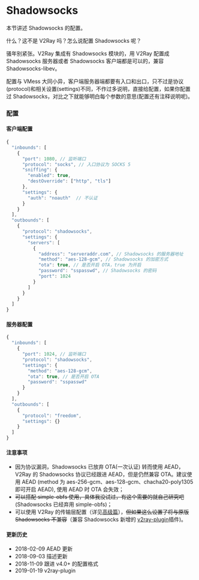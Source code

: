 # Shadowsocks

本节讲述 Shadowsocks 的配置。

什么？这不是 V2Ray 吗？怎么说配置 Shadowsocks 呢？

骚年别紧张。V2Ray 集成有 Shadowsocks 模块的，用 V2Ray 配置成 Shadowsocks 服务器或者 Shadowsocks 客户端都是可以的，兼容 Shadowsocks-libev。

配置与 VMess 大同小异，客户端服务器端都要有入口和出口，只不过是协议(protocol)和相关设置(settings)不同，不作过多说明，直接给配置，如果你配置过 Shadowsocks，对比之下就能够明白每个参数的意思(配置还有注释说明呢)。

### 配置

#### 客户端配置

```javascript
{
  "inbounds": [
    {
      "port": 1080, // 监听端口
      "protocol": "socks", // 入口协议为 SOCKS 5
      "sniffing": {
        "enabled": true,
        "destOverride": ["http", "tls"]
      },
      "settings": {
        "auth": "noauth"  // 不认证
      }
    }
  ],
  "outbounds": [
    {
      "protocol": "shadowsocks",
      "settings": {
        "servers": [
          {
            "address": "serveraddr.com", // Shadowsocks 的服务器地址
            "method": "aes-128-gcm", // Shadowsocks 的加密方式
            "ota": true, // 是否开启 OTA，true 为开启
            "password": "sspasswd", // Shadowsocks 的密码
            "port": 1024  
          }
        ]
      }
    }
  ]
}
```

#### 服务器配置

```javascript
{
  "inbounds": [
    {
      "port": 1024, // 监听端口
      "protocol": "shadowsocks",
      "settings": {
        "method": "aes-128-gcm",
        "ota": true, // 是否开启 OTA
        "password": "sspasswd"
      }
    }
  ],
  "outbounds": [
    {
      "protocol": "freedom",  
      "settings": {}
    }
  ]
}
```

#### 注意事项

- 因为协议漏洞，Shadowsocks 已放弃 OTA(一次认证) 转而使用 AEAD，V2Ray 的 Shadowsocks 协议已经跟进 AEAD，但是仍然兼容 OTA。建议使用 AEAD (method 为 aes-256-gcm、aes-128-gcm、chacha20-poly1305 即可开启 AEAD), 使用 AEAD 时 OTA 会失效；
- ~~可以搭配 simple-obfs 使用，具体我没试过，有这个需要的就自己研究吧~~(Shadowsocks 已经弃用 simple-obfs)；
- 可以使用 V2Ray 的传输层配置（详见[高级篇](/advanced/README.md)），~~但如果这么设置了将与原版 Shadowsocks 不兼容~~（兼容 Shadowsocks 新增的 [v2ray-plugin](https://github.com/shadowsocks/v2ray-plugin)插件)。

#### 更新历史

- 2018-02-09 AEAD 更新
- 2018-09-03 描述更新
- 2018-11-09 跟进 v4.0+ 的配置格式
- 2019-01-19 v2ray-plugin 
